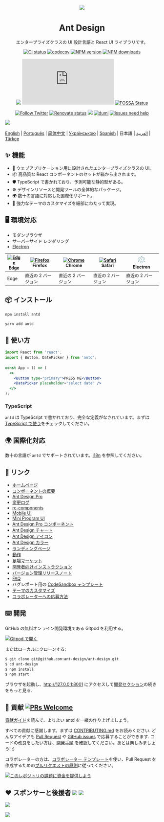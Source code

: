 <p align="center">
  <a href="https://ant.design">
    <img width="200" src="https://gw.alipayobjects.com/zos/rmsportal/KDpgvguMpGfqaHPjicRK.svg">
  </a>
</p>

<h1 align="center">Ant Design</h1>

<div align="center">

エンタープライズクラスの UI 設計言語と React UI ライブラリです。

[![CI status][github-action-image]][github-action-url] [![codecov][codecov-image]][codecov-url] [![NPM version][npm-image]][npm-url] [![NPM downloads][download-image]][download-url]

[![][bundlephobia-image]][bundlephobia-url] [![][bundlesize-js-image]][unpkg-js-url] [![FOSSA Status][fossa-image]][fossa-url]

[![Follow Twitter][twitter-image]][twitter-url] [![Renovate status][renovate-image]][renovate-dashboard-url] [![][issues-helper-image]][issues-helper-url] [![dumi][dumi-image]][dumi-url] [![Issues need help][help-wanted-image]][help-wanted-url]

[npm-image]: http://img.shields.io/npm/v/antd.svg?style=flat-square
[npm-url]: http://npmjs.org/package/antd
[github-action-image]: https://github.com/ant-design/ant-design/workflows/%E2%9C%85%20test/badge.svg
[github-action-url]: https://github.com/ant-design/ant-design/actions?query=workflow%3A%22%E2%9C%85+test%22
[codecov-image]: https://img.shields.io/codecov/c/github/ant-design/ant-design/master.svg?style=flat-square
[codecov-url]: https://codecov.io/gh/ant-design/ant-design/branch/master
[download-image]: https://img.shields.io/npm/dm/antd.svg?style=flat-square
[download-url]: https://npmjs.org/package/antd
[fossa-image]: https://app.fossa.io/api/projects/git%2Bgithub.com%2Fant-design%2Fant-design.svg?type=shield
[fossa-url]: https://app.fossa.io/projects/git%2Bgithub.com%2Fant-design%2Fant-design?ref=badge_shield
[help-wanted-image]: https://flat.badgen.net/github/label-issues/ant-design/ant-design/help%20wanted/open
[help-wanted-url]: https://github.com/ant-design/ant-design/issues?q=is%3Aopen+is%3Aissue+label%3A%22help+wanted%22
[twitter-image]: https://img.shields.io/twitter/follow/AntDesignUI.svg?label=Ant%20Design
[twitter-url]: https://twitter.com/AntDesignUI
[bundlesize-js-image]: https://img.badgesize.io/https:/unpkg.com/antd/dist/antd.min.js?label=antd.min.js&compression=gzip&style=flat-square
[unpkg-js-url]: https://unpkg.com/browse/antd/dist/antd.min.js
[bundlephobia-image]: https://badgen.net/bundlephobia/minzip/antd?style=flat-square
[bundlephobia-url]: https://bundlephobia.com/package/antd
[issues-helper-image]: https://img.shields.io/badge/using-issues--helper-orange?style=flat-square
[issues-helper-url]: https://github.com/actions-cool/issues-helper
[renovate-image]: https://img.shields.io/badge/renovate-enabled-brightgreen.svg?style=flat-square
[renovate-dashboard-url]: https://github.com/ant-design/ant-design/issues/32498
[dumi-image]: https://img.shields.io/badge/docs%20by-dumi-blue?style=flat-square
[dumi-url]: https://github.com/umijs/dumi

</div>

[![](https://user-images.githubusercontent.com/507615/209472919-6f7e8561-be8c-4b0b-9976-eb3c692aa20a.png)](https://ant.design)

[English](./README.md) | [Português](./README-pt_BR.md) | [简体中文](./README-zh_CN.md) | [Українською](./README-uk_UA.md) | [Spanish](./README-sp_MX.md) | 日本語 | [العربية](./README-ar_EG.md) | [Türkçe](./README-tr_TR.md)

## ✨ 機能

- 🌈 ウェブアプリケーション用に設計されたエンタープライズクラスの UI。
- 📦 高品質な React コンポーネントのセットが箱から出されます。
- 🛡 TypeScript で書かれており、予測可能な静的型がある。
- ⚙️ デザインリソースと開発ツールの全体的なパッケージ。
- 🌍 数十の言語に対応した国際化サポート。
- 🎨 強力なテーマのカスタマイズを細部にわたって実現。

## 🖥 環境対応

- モダンブラウザ
- サーバーサイド レンダリング
- [Electron](https://www.electronjs.org/)

| [<img src="https://raw.githubusercontent.com/alrra/browser-logos/master/src/edge/edge_48x48.png" alt="Edge" width="24px" height="24px" />](http://godban.github.io/browsers-support-badges/)<br>Edge | [<img src="https://raw.githubusercontent.com/alrra/browser-logos/master/src/firefox/firefox_48x48.png" alt="Firefox" width="24px" height="24px" />](http://godban.github.io/browsers-support-badges/)<br>Firefox | [<img src="https://raw.githubusercontent.com/alrra/browser-logos/master/src/chrome/chrome_48x48.png" alt="Chrome" width="24px" height="24px" />](http://godban.github.io/browsers-support-badges/)<br>Chrome | [<img src="https://raw.githubusercontent.com/alrra/browser-logos/master/src/safari/safari_48x48.png" alt="Safari" width="24px" height="24px" />](http://godban.github.io/browsers-support-badges/)<br>Safari | [<img src="https://raw.githubusercontent.com/alrra/browser-logos/master/src/electron/electron_48x48.png" alt="Electron" width="24px" height="24px" />](http://godban.github.io/browsers-support-badges/)<br>Electron |
| --- | --- | --- | --- | --- |
| Edge | 直近の 2 バージョン | 直近の 2 バージョン | 直近の 2 バージョン | 直近の 2 バージョン |

## 📦 インストール

```bash
npm install antd
```

```bash
yarn add antd
```

## 🔨 使い方

```jsx
import React from 'react';
import { Button, DatePicker } from 'antd';

const App = () => (
  <>
    <Button type="primary">PRESS ME</Button>
    <DatePicker placeholder="select date" />
  </>
);
```

### TypeScript

`antd` は TypeScript で書かれており、完全な定義がなされています。まずは [TypeScript で使う](https://ant.design/docs/react/use-in-typescript)をチェックしてください。

## 🌍 国際化対応

数十の言語が `antd` でサポートされています。[i18n](https://ant.design/docs/react/i18n) を参照してください。

## 🔗 リンク

- [ホームページ](https://ant.design/)
- [コンポーネントの概要](https://ant.design/components/overview)
- [Ant Design Pro](http://pro.ant.design/)
- [変更ログ](CHANGELOG.en-US.md)
- [rc-components](http://react-component.github.io/)
- [Mobile UI](http://mobile.ant.design)
- [Mini Program UI](http://mini.ant.design)
- [Ant Design Pro コンポーネント](https://procomponents.ant.design)
- [Ant Design チャート](https://charts.ant.design)
- [Ant Design アイコン](https://github.com/ant-design/ant-design-icons)
- [Ant Design カラー](https://github.com/ant-design/ant-design-colors)
- [ランディングページ](https://landing.ant.design)
- [動作](https://motion.ant.design)
- [足場マーケット](http://scaffold.ant.design)
- [開発者向けインストラクション](https://github.com/ant-design/ant-design/wiki/Development)
- [バージョン管理リリースノート](https://github.com/ant-design/ant-design/wiki/%E8%BD%AE%E5%80%BC%E8%A7%84%E5%88%99%E5%92%8C%E7%89%88%E6%9C%AC%E5%8F%91%E5%B8%83%E6%B5%81%E7%A8%8B)
- [FAQ](https://ant.design/docs/react/faq)
- バグレポート用の [CodeSandbox テンプレート](https://u.ant.design/codesandbox-repro)
- [テーマのカスタマイズ](https://ant.design/docs/react/customize-theme)
- [コラボレーターへの応募方法](https://github.com/ant-design/ant-design/wiki/Collaborators#how-to-apply-for-being-a-collaborator)

## ⌨️ 開発

GitHub の無料オンライン開発環境である Gitpod を利用する。

[![Gitpod で開く](https://gitpod.io/button/open-in-gitpod.svg)](https://gitpod.io/#https://github.com/ant-design/ant-design)

またはローカルにクローンする:

```bash
$ git clone git@github.com:ant-design/ant-design.git
$ cd ant-design
$ npm install
$ npm start
```

ブラウザを起動し、http://127.0.0.1:8001 にアクセスして[開発セクション](https://github.com/ant-design/ant-design/wiki/Development)の続きをもっと見る.

## 🤝 貢献 [![PRs Welcome](https://img.shields.io/badge/PRs-welcome-brightgreen.svg?style=flat-square)](http://makeapullrequest.com)

[貢献ガイド](https://ant.design/docs/react/contributing)を読んで、よりよい antd を一緒の作り上げましょう。

すべての貢献に感謝します。まずは [CONTRIBUTING.md](https://github.com/ant-design/ant-design/blob/master/.github/CONTRIBUTING.md) をお読みください. どんなアイデアも [Pull Request](https://github.com/ant-design/ant-design/pulls) や [GitHub issues](https://github.com/ant-design/ant-design/issues) で応募することができます. コードの改良をしたい方は、[開発手順](https://github.com/ant-design/ant-design/wiki/Development) を確認してください。あとは楽しみましょう! :)

コラボレーターの方は、[コラボレーター テンプレート](https://github.com/ant-design/ant-design/compare?expand=1&template=collaborator.md)を使い、Pull Request を作成するための[プルリクエストの原則](https://github.com/ant-design/ant-design/wiki/PR-principle)に従ってください。

[![このレポジトリの課題に資金を提供しよう](https://issuehunt.io/static/embed/issuehunt-button-v1.svg)](https://issuehunt.io/repos/34526884)

## ❤️ スポンサーと後援者 [![](https://opencollective.com/ant-design/tiers/sponsors/badge.svg?label=Sponsors&color=brightgreen)](https://opencollective.com/ant-design#support) [![](https://opencollective.com/ant-design/tiers/backers/badge.svg?label=Backers&color=brightgreen)](https://opencollective.com/ant-design#support)

[![](https://opencollective.com/ant-design/tiers/sponsors.svg?avatarHeight=36)](https://opencollective.com/ant-design#support)

[![](https://opencollective.com/ant-design/tiers/backers.svg?avatarHeight=36)](https://opencollective.com/ant-design#support)
